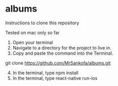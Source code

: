 # albums

Instructions to clone this repository

Tested on mac only so far

1. Open your terminal
2. Navigate to a directory for the project to live in.
3. Copy and paste the command into the Terminal.

git clone https://github.com/MrSankofa/albums.git

4. In the terminal, type npm install
5. In the terminal, type react-native run-ios
